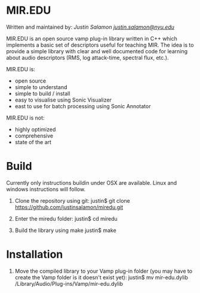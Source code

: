 MIR.EDU
=======

Written and maintained by: *Justin Salamon <justin.salamon@nyu.edu>*

MIR.EDU is an open source vamp plug-in library written in C++ which implements a basic set of 
descriptors useful for teaching MIR. The idea is to provide a simple library with clear and well 
documented code for learning about audio descriptors (RMS, log attack-time, spectral flux, etc.).

MIR.EDU is:
- open source
- simple to understand
- simple to build / install
- easy to visualise using Sonic Visualizer
- east to use for batch processing using Sonic Annotator

MIR.EDU is not:
- highly optimized
- comprehensive
- state of the art

Build
=====

Currently only instructions buildin under OSX are available. Linux and windows instructions will follow.

1. Clone the repository using git:
justin$ git clone https://github.com/justinsalamon/miredu.git

2. Enter the miredu folder:
justin$ cd miredu

3. Build the library using make
justin$ make


Installation
============

1. Move the compiled library to your Vamp plug-in folder (you may have to create the Vamp folder is it doesn't exist yet):
justin$ mv mir-edu.dylib /Library/Audio/Plug-ins/Vamp/mir-edu.dylib